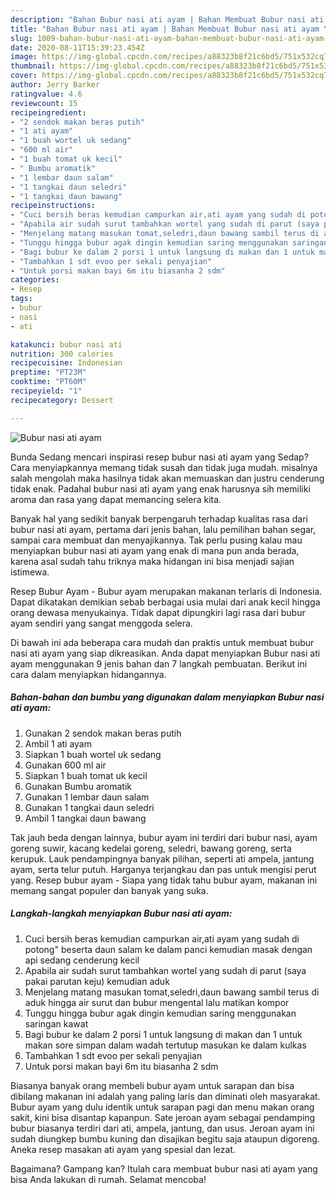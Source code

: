 ```yaml
---
description: "Bahan Bubur nasi ati ayam | Bahan Membuat Bubur nasi ati ayam Yang Sempurna"
title: "Bahan Bubur nasi ati ayam | Bahan Membuat Bubur nasi ati ayam Yang Sempurna"
slug: 1009-bahan-bubur-nasi-ati-ayam-bahan-membuat-bubur-nasi-ati-ayam-yang-sempurna
date: 2020-08-11T15:39:23.454Z
image: https://img-global.cpcdn.com/recipes/a88323b8f21c6bd5/751x532cq70/bubur-nasi-ati-ayam-foto-resep-utama.jpg
thumbnail: https://img-global.cpcdn.com/recipes/a88323b8f21c6bd5/751x532cq70/bubur-nasi-ati-ayam-foto-resep-utama.jpg
cover: https://img-global.cpcdn.com/recipes/a88323b8f21c6bd5/751x532cq70/bubur-nasi-ati-ayam-foto-resep-utama.jpg
author: Jerry Barker
ratingvalue: 4.6
reviewcount: 15
recipeingredient:
- "2 sendok makan beras putih"
- "1 ati ayam"
- "1 buah wortel uk sedang"
- "600 ml air"
- "1 buah tomat uk kecil"
- " Bumbu aromatik"
- "1 lembar daun salam"
- "1 tangkai daun seledri"
- "1 tangkai daun bawang"
recipeinstructions:
- "Cuci bersih beras kemudian campurkan air,ati ayam yang sudah di potong&#34; beserta daun salam ke dalam panci kemudian masak dengan api sedang cenderung kecil"
- "Apabila air sudah surut tambahkan wortel yang sudah di parut (saya pakai parutan keju) kemudian aduk"
- "Menjelang matang masukan tomat,seledri,daun bawang sambil terus di aduk hingga air surut dan bubur mengental lalu matikan kompor"
- "Tunggu hingga bubur agak dingin kemudian saring menggunakan saringan kawat"
- "Bagi bubur ke dalam 2 porsi 1 untuk langsung di makan dan 1 untuk makan sore simpan dalam wadah tertutup masukan ke dalam kulkas"
- "Tambahkan 1 sdt evoo per sekali penyajian"
- "Untuk porsi makan bayi 6m itu biasanha 2 sdm"
categories:
- Resep
tags:
- bubur
- nasi
- ati

katakunci: bubur nasi ati 
nutrition: 300 calories
recipecuisine: Indonesian
preptime: "PT23M"
cooktime: "PT60M"
recipeyield: "1"
recipecategory: Dessert

---
```



![Bubur nasi ati ayam](https://img-global.cpcdn.com/recipes/a88323b8f21c6bd5/751x532cq70/bubur-nasi-ati-ayam-foto-resep-utama.jpg)

Bunda Sedang mencari inspirasi resep bubur nasi ati ayam yang Sedap? Cara menyiapkannya memang tidak susah dan tidak juga mudah. misalnya salah mengolah maka hasilnya tidak akan memuaskan dan justru cenderung tidak enak. Padahal bubur nasi ati ayam yang enak harusnya sih memiliki aroma dan rasa yang dapat memancing selera kita.

Banyak hal yang sedikit banyak berpengaruh terhadap kualitas rasa dari bubur nasi ati ayam, pertama dari jenis bahan, lalu pemilihan bahan segar, sampai cara membuat dan menyajikannya. Tak perlu pusing kalau mau menyiapkan bubur nasi ati ayam yang enak di mana pun anda berada, karena asal sudah tahu triknya maka hidangan ini bisa menjadi sajian istimewa.

Resep Bubur Ayam - Bubur ayam merupakan makanan terlaris di Indonesia. Dapat dikatakan demikian sebab berbagai usia mulai dari anak kecil hingga orang dewasa menyukainya. Tidak dapat dipungkiri lagi rasa dari bubur ayam sendiri yang sangat menggoda selera.


Di bawah ini ada beberapa cara mudah dan praktis untuk membuat bubur nasi ati ayam yang siap dikreasikan. Anda dapat menyiapkan Bubur nasi ati ayam menggunakan 9 jenis bahan dan 7 langkah pembuatan. Berikut ini cara dalam menyiapkan hidangannya.

<!--inarticleads1-->

##### Bahan-bahan dan bumbu yang digunakan dalam menyiapkan Bubur nasi ati ayam:

1. Gunakan 2 sendok makan beras putih
1. Ambil 1 ati ayam
1. Siapkan 1 buah wortel uk sedang
1. Gunakan 600 ml air
1. Siapkan 1 buah tomat uk kecil
1. Gunakan  Bumbu aromatik
1. Gunakan 1 lembar daun salam
1. Gunakan 1 tangkai daun seledri
1. Ambil 1 tangkai daun bawang


Tak jauh beda dengan lainnya, bubur ayam ini terdiri dari bubur nasi, ayam goreng suwir, kacang kedelai goreng, seledri, bawang goreng, serta kerupuk. Lauk pendampingnya banyak pilihan, seperti ati ampela, jantung ayam, serta telur putuh. Harganya terjangkau dan pas untuk mengisi perut yang. Resep bubur ayam - Siapa yang tidak tahu bubur ayam, makanan ini memang sangat populer dan banyak yang suka. 

<!--inarticleads2-->

##### Langkah-langkah menyiapkan Bubur nasi ati ayam:

1. Cuci bersih beras kemudian campurkan air,ati ayam yang sudah di potong&#34; beserta daun salam ke dalam panci kemudian masak dengan api sedang cenderung kecil
1. Apabila air sudah surut tambahkan wortel yang sudah di parut (saya pakai parutan keju) kemudian aduk
1. Menjelang matang masukan tomat,seledri,daun bawang sambil terus di aduk hingga air surut dan bubur mengental lalu matikan kompor
1. Tunggu hingga bubur agak dingin kemudian saring menggunakan saringan kawat
1. Bagi bubur ke dalam 2 porsi 1 untuk langsung di makan dan 1 untuk makan sore simpan dalam wadah tertutup masukan ke dalam kulkas
1. Tambahkan 1 sdt evoo per sekali penyajian
1. Untuk porsi makan bayi 6m itu biasanha 2 sdm


Biasanya banyak orang membeli bubur ayam untuk sarapan dan bisa dibilang makanan ini adalah yang paling laris dan diminati oleh masyarakat. Bubur ayam yang dulu identik untuk sarapan pagi dan menu makan orang sakit, kini bisa disantap kapanpun. Sate jeroan ayam sebagai pendamping bubur biasanya terdiri dari ati, ampela, jantung, dan usus. Jeroan ayam ini sudah diungkep bumbu kuning dan disajikan begitu saja ataupun digoreng. Aneka resep masakan ati ayam yang spesial dan lezat. 

Bagaimana? Gampang kan? Itulah cara membuat bubur nasi ati ayam yang bisa Anda lakukan di rumah. Selamat mencoba!
